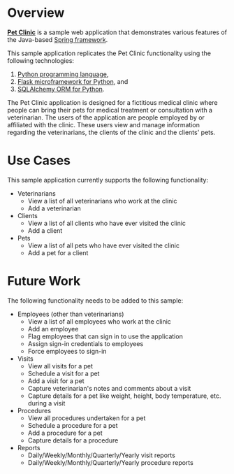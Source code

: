 # Overview

**[Pet Clinic](https://github.com/spring-projects/spring-petclinic)** is a
sample web application that demonstrates various features of the Java-based
[Spring framework](https://spring.io).

This sample application replicates the Pet Clinic functionality using the
following technologies:

1. [Python programming language](https://www.python.org),
1. [Flask microframework for Python](http://flask.pocoo.org), and
1. [SQLAlchemy ORM for Python](https://www.sqlalchemy.org).

The Pet Clinic application is designed for a fictitious medical clinic
where people can bring their pets for medical treatment or consultation
with a veterinarian. The users of the application are people employed by
or affiliated with the clinic. These users view and manage information
regarding the veterinarians, the clients of the clinic and the clients'
pets.

# Use Cases

This sample application currently supports the following functionality:

* Veterinarians
    * View a list of all veterinarians who work at the clinic
    * Add a veterinarian
* Clients
    * View a list of all clients who have ever visited the clinic
    * Add a client
* Pets
    * View a list of all pets who have ever visited the clinic
    * Add a pet for a client

# Future Work

The following functionality needs to be added to this sample:

* Employees (other than veterinarians)
    * View a list of all employees who work at the clinic
    * Add an employee
    * Flag employees that can sign in to use the application
    * Assign sign-in credentials to employees
    * Force employees to sign-in
* Visits
    * View all visits for a pet
    * Schedule a visit for a pet
    * Add a visit for a pet
    * Capture veterinarian's notes and comments about a visit
    * Capture details for a pet like weight, height, body temperature, etc. during a visit
* Procedures
    * View all procedures undertaken for a pet
    * Schedule a procedure for a pet
    * Add a procedure for a pet
    * Capture details for a procedure
* Reports
    * Daily/Weekly/Monthly/Quarterly/Yearly visit reports
    * Daily/Weekly/Monthly/Quarterly/Yearly procedure reports

